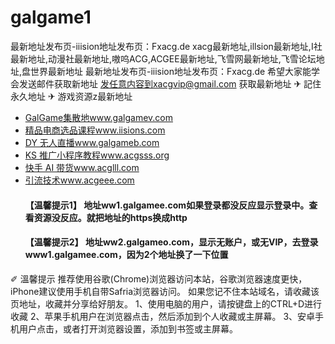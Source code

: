 # galgame1

最新地址发布页-iiision地址发布页：Fxacg.de
xacg最新地址,illsion最新地址,I社最新地址,动漫社最新地址,嗷呜ACG,ACGEE最新地址,飞雪网最新地址,飞雪论坛地址,盘世界最新地址
最新地址发布页-iiision地址发布页：Fxacg.de
希望大家能学会发送邮件获取新地址
发任意内容到xacgvip@gmail.com 获取最新地址
✈ 記住永久地址
✈ 游戏资源z最新地址</h4>
<ul>
<li><a href="http://www.galgamev.com" target="_blank">GalGame集散地www.galgamev.com</a></li>
<li><a href="http://www.iisions.com" target="_blank">精品电商选品课程www.iisions.com</a></li>
<li><a href="http://www.galgameb.com" target="_blank">DY 无人直播www.galgameb.com</a></li>
<li><a href="http://www.acgsss.org" target="_blank">KS 推广小程序教程www.acgsss.org</a></li>
<li><a href="http://www.acglll.com" target="_blank">快手 AI 带货www.acglll.com</li>
<li><a href="http://www.acgeee.com" target="_blank">引流技术www.acgeee.com</a></li>
<h4 class="title">【温馨提示1】 地址ww1.galgamee.com如果登录都没反应显示登录中。查看资源没反应。就把地址的https换成http</h4>
<h4 class="title">【温馨提示2】 地址ww2.galgameo.com，显示无账户，或无VIP，去登录www1.galgamee.com，因为2个地址换了一下位置</h4>
</ul>
     
✐ 溫馨提示</h4>
推荐使用谷歌(Chrome)浏览器访问本站，谷歌浏览器速度更快，iPhone建议使用手机自带Safria浏览器访问。
如果您记不住本站域名，请收藏该页地址，收藏并分享给好朋友。
1、使用电脑的用户，请按键盘上的CTRL+D进行收藏
2、苹果手机用户在浏览器点击，然后添加到个人收藏或主屏幕。
3、安卓手机用户点击，或者打开浏览器设置，添加到书签或主屏幕。
